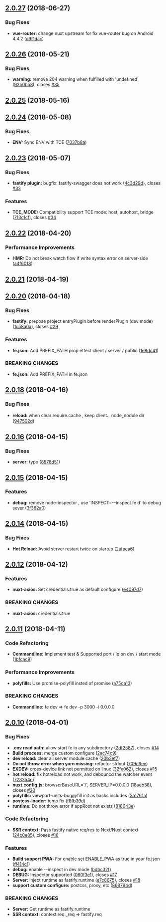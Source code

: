 <a name="2.0.27"></a>
## [2.0.27](https://code.byted.org/fe/fe/compare/2.0.26...2.0.27) (2018-06-27)


### Bug Fixes

* **vue-router:** change nuxt upstream for fix vue-router bug on Android 4.4.2 ([d9f1dac](https://code.byted.org/fe/fe/commits/d9f1dac))



<a name="2.0.26"></a>
## [2.0.26](https://code.byted.org/fe/fe/compare/2.0.25...2.0.26) (2018-05-21)


### Bug Fixes

* **warning:** remove 204 warning when fulfilled with 'undefined' ([92b0b58](https://code.byted.org/fe/fe/commits/92b0b58)), closes [#35](https://code.byted.org/fe/fe/issues/35)



<a name="2.0.25"></a>
## [2.0.25](https://code.byted.org/fe/fe/compare/2.0.24...2.0.25) (2018-05-16)



<a name="2.0.24"></a>
## [2.0.24](https://code.byted.org/fe/fe/compare/2.0.23...2.0.24) (2018-05-08)


### Bug Fixes

* **ENV:** Sync ENV with TCE ([7037b8a](https://code.byted.org/fe/fe/commits/7037b8a))



<a name="2.0.23"></a>
## [2.0.23](https://code.byted.org/fe/fe/compare/2.0.22...2.0.23) (2018-05-07)


### Bug Fixes

* **fastify plugin:** bugfix: fastify-swagger does not work ([4c3d29d](https://code.byted.org/fe/fe/commits/4c3d29d)), closes [#33](https://code.byted.org/fe/fe/issues/33)


### Features

* **TCE_MODE:** Compatibility support TCE mode: host, autohost, bridge ([713c1cf](https://code.byted.org/fe/fe/commits/713c1cf)), closes [#34](https://code.byted.org/fe/fe/issues/34)



<a name="2.0.22"></a>
## [2.0.22](https://code.byted.org/fe/fe/compare/2.0.21...2.0.22) (2018-04-20)


### Performance Improvements

* **HMR:** Do not break watch flow if write syntax error on server-side ([a4f6018](https://code.byted.org/fe/fe/commits/a4f6018))



<a name="2.0.21"></a>
## [2.0.21](https://code.byted.org/fe/fe/compare/2.0.20...2.0.21) (2018-04-19)



<a name="2.0.20"></a>
## [2.0.20](https://code.byted.org/fe/fe/compare/2.0.18...2.0.20) (2018-04-18)


### Bug Fixes

* **fastify:** prepose project entryPlugin before renderPlugin (dev mode) ([1c58a0a](https://code.byted.org/fe/fe/commits/1c58a0a)), closes [#29](https://code.byted.org/fe/fe/issues/29)


### Features

* **fe.json:** Add PREFIX_PATH prop effect client / server / public ([1e8dc41](https://code.byted.org/fe/fe/commits/1e8dc41))


### BREAKING CHANGES

* **fe.json:** Add PREFIX_PATH in fe.json



<a name="2.0.18"></a>
## [2.0.18](https://code.byted.org/fe/fe/compare/2.0.16...2.0.18) (2018-04-16)


### Bug Fixes

* **reload:** when clear require.cache , keep client、node_nodule dir ([947502d](https://code.byted.org/fe/fe/commits/947502d))



<a name="2.0.16"></a>
## [2.0.16](https://code.byted.org/fe/fe/compare/2.0.15...2.0.16) (2018-04-15)


### Bug Fixes

* **server:** typo ([8578d51](https://code.byted.org/fe/fe/commits/8578d51))



<a name="2.0.15"></a>
## [2.0.15](https://code.byted.org/fe/fe/compare/2.0.14...2.0.15) (2018-04-15)


### Features

* **debug:** remove node-inspector , use 'INSPECT=--inspect fe d' to debug sever ([3f382a0](https://code.byted.org/fe/fe/commits/3f382a0))



<a name="2.0.14"></a>
## [2.0.14](https://code.byted.org/fe/fe/compare/2.0.12...2.0.14) (2018-04-15)


### Bug Fixes

* **Hot Reload:** Avoid server restart twice on startup ([2afaea6](https://code.byted.org/fe/fe/commits/2afaea6))



<a name="2.0.12"></a>
## [2.0.12](https://code.byted.org/fe/fe/compare/2.0.11...2.0.12) (2018-04-12)


### Features

* **nuxt-axios:** Set credentials:true as default configure ([e4097d7](https://code.byted.org/fe/fe/commits/e4097d7))


### BREAKING CHANGES

* **nuxt-axios:** credentials:true



<a name="2.0.11"></a>
## [2.0.11](https://code.byted.org/fe/fe/compare/2.0.10...2.0.11) (2018-04-11)


### Code Refactoring

* **Commandline:** Implement test & Supported port / ip on dev / start mode ([1bfcac9](https://code.byted.org/fe/fe/commits/1bfcac9))


### Performance Improvements

* **polyfills:** Use promise-polyfill insted of promise ([a75da13](https://code.byted.org/fe/fe/commits/a75da13))


### BREAKING CHANGES

* **Commandline:** fe dev => fe dev -p 3000 -i 0.0.0.0



<a name="2.0.10"></a>
## [2.0.10](https://code.byted.org/fe/fe/compare/709c6ee...2.0.10) (2018-04-01)


### Bug Fixes

* **.env read path:** allow start fe in any subdirectory ([2df2587](https://code.byted.org/fe/fe/commits/2df2587)), closes [#14](https://code.byted.org/fe/fe/issues/14)
* **Build process:** merge custom configure ([2ac74c9](https://code.byted.org/fe/fe/commits/2ac74c9))
* **dev reload:** clear all server module cache ([20b3ef7](https://code.byted.org/fe/fe/commits/20b3ef7))
* **Do not throw error when yarn missing:** refactor stdout ([709c6ee](https://code.byted.org/fe/fe/commits/709c6ee))
* **EXDEV:** cross-device link not permitted on linux ([32fe062](https://code.byted.org/fe/fe/commits/32fe062)), closes [#15](https://code.byted.org/fe/fe/issues/15)
* **hot reload:** fix hotreload not work, and debouncd the watcher event ([723354c](https://code.byted.org/fe/fe/commits/723354c))
* **nuxt.config.js:** browserBaseURL='/', SERVER_IP=0.0.0.0 ([18aeb38](https://code.byted.org/fe/fe/commits/18aeb38)), closes [#20](https://code.byted.org/fe/fe/issues/20)
* **polyfills:** viewport-units-buggyfill init as hacks includes ([3a1761a](https://code.byted.org/fe/fe/commits/3a1761a))
* **postcss-loader:** temp fix ([f8fb39d](https://code.byted.org/fe/fe/commits/f8fb39d))
* **runtime:** Do not throw error if appRoot not exists ([818643e](https://code.byted.org/fe/fe/commits/818643e))


### Code Refactoring

* **SSR context:** Pass fastify native req/res to Next/Nuxt context ([24c0e85](https://code.byted.org/fe/fe/commits/24c0e85)), closes [#16](https://code.byted.org/fe/fe/issues/16)


### Features

* **Build support PWA:** For enable set ENABLE_PWA as true in your fe.json ([ff414c1](https://code.byted.org/fe/fe/commits/ff414c1))
* **debug:** enable --inspect in dev mode ([bdbc32f](https://code.byted.org/fe/fe/commits/bdbc32f))
* **DEBUG:** Inspector supported ([060f3e1](https://code.byted.org/fe/fe/commits/060f3e1)), closes [#17](https://code.byted.org/fe/fe/issues/17)
* **Server:** inject runtime as fastify.runtime ([e7c8675](https://code.byted.org/fe/fe/commits/e7c8675)), closes [#18](https://code.byted.org/fe/fe/issues/18)
* **support custom configure:** postcss, proxy, etc ([868794d](https://code.byted.org/fe/fe/commits/868794d))


### BREAKING CHANGES

* **Server:** Get runtime as fastify.runtime
* **SSR context:** context.req._req => fastify.req



